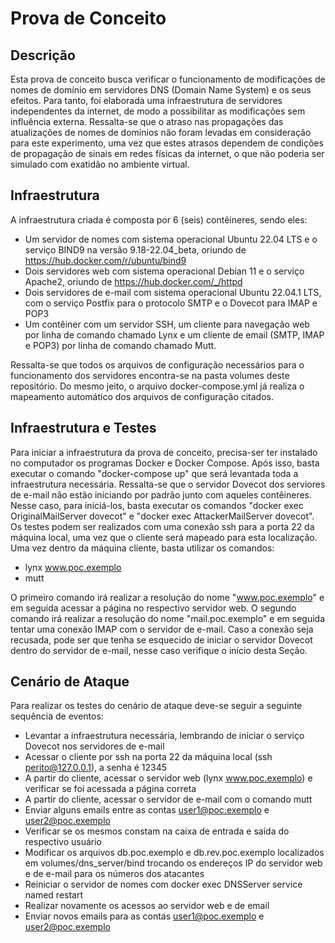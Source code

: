 # Prova de Conceito


## Descrição
Esta prova de conceito busca verificar o funcionamento de modificações de nomes de domínio em servidores DNS (Domain Name System) e os seus efeitos. Para tanto, foi elaborada uma infraestrutura de servidores independentes da internet, de modo a possibilitar as modificações sem influência externa. Ressalta-se que o atraso nas propagações das atualizações de nomes de domínios não foram levadas em consideração para este experimento, uma vez que estes atrasos dependem de condições de propagação de sinais em redes físicas da internet, o que não poderia ser simulado com exatidão no ambiente virtual.


## Infraestrutura
A infraestrutura criada é composta por 6 (seis) contêineres, sendo eles:
  * Um servidor de nomes com sistema operacional Ubuntu 22.04 LTS e o serviço BIND9 na versão 9.18-22.04_beta, oriundo de https://hub.docker.com/r/ubuntu/bind9
  * Dois servidores web com sistema operacional Debian 11 e o serviço Apache2, oriundo de https://hub.docker.com/_/httpd
  * Dois servidores de e-mail com sistema operacional Ubuntu 22.04.1 LTS, com o serviço Postfix para o protocolo SMTP e o Dovecot para IMAP e POP3
  * Um contêiner com um servidor SSH, um cliente para navegação web por linha de comando chamado Lynx e um cliente de email (SMTP, IMAP e POP3) por linha de comando chamado Mutt.
  
Ressalta-se que todos os arquivos de configuração necessários para o funcionamento dos servidores encontra-se na pasta volumes deste repositório. Do mesmo jeito, o arquivo docker-compose.yml já realiza o mapeamento automático dos arquivos de configuração citados.


## Infraestrutura e Testes
Para iniciar a infraestrutura da prova de conceito, precisa-ser ter instalado no computador os programas Docker e Docker Compose. Após isso, basta executar o comando "docker-compose up" que será levantada toda a infraestrutura necessária. Ressalta-se que o servidor Dovecot dos serviores de e-mail não estão iniciando por padrão junto com aqueles contêineres. Nesse caso, para iniciá-los, basta executar os comandos "docker exec OriginalMailServer dovecot" e "docker exec AttackerMailServer dovecot". Os testes podem ser realizados com uma conexão ssh para a porta 22 da máquina local, uma vez que o cliente será mapeado para esta localização.
Uma vez dentro da máquina cliente, basta utilizar os comandos:
  * lynx www.poc.exemplo
  * mutt

O primeiro comando irá realizar a resolução do nome "www.poc.exemplo" e em seguida acessar a página no respectivo servidor web. O segundo comando irá realizar a resolução do nome "mail.poc.exemplo" e em seguida tentar uma conexão IMAP com o servidor de e-mail. Caso a conexão seja recusada, pode ser que tenha se esquecido de iniciar o servidor Dovecot dentro do servidor de e-mail, nesse caso verifique o início desta Seção.


## Cenário de Ataque
Para realizar os testes do cenário de ataque deve-se seguir a seguinte sequência de eventos:
  * Levantar a infraestrutura necessária, lembrando de iniciar o serviço Dovecot nos servidores de e-mail
  * Acessar o cliente por ssh na porta 22 da máquina local (ssh perito@127.0.0.1), a senha é 12345
  * A partir do cliente, acessar o servidor web (lynx www.poc.exemplo) e verificar se foi acessada a página correta
  * A partir do cliente, acessar o servidor de e-mail com o comando mutt
  * Enviar alguns emails entre as contas user1@poc.exemplo e user2@poc.exemplo
  * Verificar se os mesmos constam na caixa de entrada e saída do respectivo usuário
  * Modificar os arquivos db.poc.exemplo e db.rev.poc.exemplo localizados em volumes/dns_server/bind trocando os endereços IP do servidor web e de e-mail para os números dos atacantes
  * Reiniciar o servidor de nomes com docker exec DNSServer service named restart
  * Realizar novamente os acessos ao servidor web e de email
  * Enviar novos emails para as contas user1@poc.exemplo e user2@poc.exemplo
